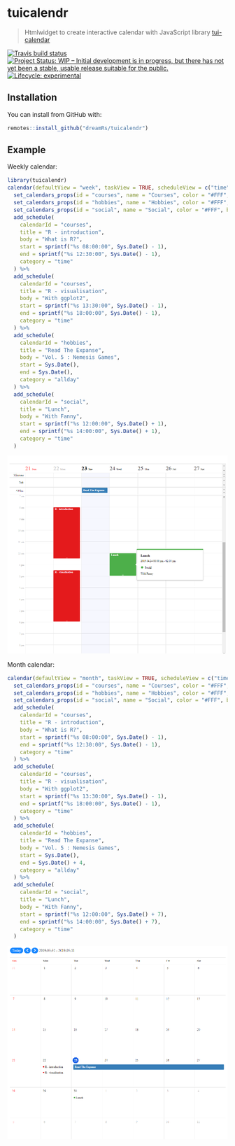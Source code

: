 # tuicalendr

> Htmlwidget to create interactive calendar with JavaScript library [tui-calendar](https://github.com/nhn/tui.calendar)

[![Travis build status](https://travis-ci.org/dreamRs/tuicalendr.svg?branch=master)](https://travis-ci.org/dreamRs/tuicalendr)
[![Project Status: WIP – Initial development is in progress, but there has not yet been a stable, usable release suitable for the public.](https://www.repostatus.org/badges/latest/wip.svg)](https://www.repostatus.org/#wip)
[![Lifecycle: experimental](https://img.shields.io/badge/lifecycle-experimental-orange.svg)](https://www.tidyverse.org/lifecycle/#experimental)



## Installation

You can install from GitHub with:

``` r
remotes::install_github("dreamRs/tuicalendr")
```

## Example

Weekly calendar:

``` r
library(tuicalendr)
calendar(defaultView = "week", taskView = TRUE, scheduleView = c("time", "allday")) %>% 
  set_calendars_props(id = "courses", name = "Courses", color = "#FFF", bgColor = "#E41A1C") %>% 
  set_calendars_props(id = "hobbies", name = "Hobbies", color = "#FFF", bgColor = "#377EB8") %>% 
  set_calendars_props(id = "social", name = "Social", color = "#FFF", bgColor = "#4DAF4A") %>% 
  add_schedule(
    calendarId = "courses",
    title = "R - introduction", 
    body = "What is R?",
    start = sprintf("%s 08:00:00", Sys.Date() - 1),
    end = sprintf("%s 12:30:00", Sys.Date() - 1),
    category = "time"
  ) %>% 
  add_schedule(
    calendarId = "courses",
    title = "R - visualisation", 
    body = "With ggplot2",
    start = sprintf("%s 13:30:00", Sys.Date() - 1),
    end = sprintf("%s 18:00:00", Sys.Date() - 1),
    category = "time"
  ) %>% 
  add_schedule(
    calendarId = "hobbies",
    title = "Read The Expanse", 
    body = "Vol. 5 : Nemesis Games",
    start = Sys.Date(),
    end = Sys.Date(),
    category = "allday"
  ) %>% 
  add_schedule(
    calendarId = "social",
    title = "Lunch", 
    body = "With Fanny",
    start = sprintf("%s 12:00:00", Sys.Date() + 1),
    end = sprintf("%s 14:00:00", Sys.Date() + 1),
    category = "time"
  )
```
![](man/figures/example-week.png)


Month calendar:

```r
calendar(defaultView = "month", taskView = TRUE, scheduleView = c("time", "allday"), useNav = TRUE) %>% 
  set_calendars_props(id = "courses", name = "Courses", color = "#FFF", bgColor = "#E41A1C") %>% 
  set_calendars_props(id = "hobbies", name = "Hobbies", color = "#FFF", bgColor = "#377EB8") %>% 
  set_calendars_props(id = "social", name = "Social", color = "#FFF", bgColor = "#4DAF4A") %>% 
  add_schedule(
    calendarId = "courses",
    title = "R - introduction", 
    body = "What is R?",
    start = sprintf("%s 08:00:00", Sys.Date() - 1),
    end = sprintf("%s 12:30:00", Sys.Date() - 1),
    category = "time"
  ) %>% 
  add_schedule(
    calendarId = "courses",
    title = "R - visualisation", 
    body = "With ggplot2",
    start = sprintf("%s 13:30:00", Sys.Date() - 1),
    end = sprintf("%s 18:00:00", Sys.Date() - 1),
    category = "time"
  ) %>% 
  add_schedule(
    calendarId = "hobbies",
    title = "Read The Expanse", 
    body = "Vol. 5 : Nemesis Games",
    start = Sys.Date(),
    end = Sys.Date() + 4,
    category = "allday"
  ) %>% 
  add_schedule(
    calendarId = "social",
    title = "Lunch", 
    body = "With Fanny",
    start = sprintf("%s 12:00:00", Sys.Date() + 7),
    end = sprintf("%s 14:00:00", Sys.Date() + 7),
    category = "time"
  )
```
![](man/figures/example-month.png)


